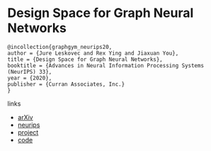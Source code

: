 # Design Space for Graph Neural Networks

```
@incollection{graphgym_neurips20,
author = {Jure Leskovec and Rex Ying and Jiaxuan You},
title = {Design Space for Graph Neural Networks},
booktitle = {Advances in Neural Information Processing Systems (NeurIPS) 33},
year = {2020},
publisher = {Curran Associates, Inc.}
}
```

links
- [arXiv](https://arxiv.org/abs/2011.08843)
- [neurips](https://nips.cc/Conferences/2020/ScheduleMultitrack?event=18048)
- [project](http://snap.stanford.edu/gnn-design/)
- [code](https://github.com/snap-stanford/graphgym)
